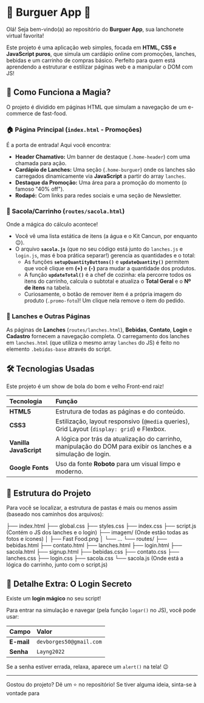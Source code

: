 # 🍔 Burguer App 🍟

Olá! Seja bem-vindo(a) ao repositório do **Burguer App**, sua lanchonete virtual favorita!

Este projeto é uma aplicação web simples, focada em **HTML, CSS e JavaScript puros**, que simula um cardápio online com promoções, lanches, bebidas e um carrinho de compras básico. Perfeito para quem está aprendendo a estruturar e estilizar páginas web e a manipular o DOM com JS!

## 🚀 Como Funciona a Magia?

O projeto é dividido em páginas HTML que simulam a navegação de um e-commerce de fast-food.

### 🏠 Página Principal (`index.html` - Promoções)

É a porta de entrada! Aqui você encontra:

- **Header Chamativo:** Um banner de destaque (`.home-header`) com uma chamada para ação.
- **Cardápio de Lanches:** Uma seção (`.home-burguer`) onde os lanches são carregados dinamicamente via **JavaScript** a partir do array `lanches`.
- **Destaque da Promoção:** Uma área para a promoção do momento (o famoso "40% off").
- **Rodapé:** Com links para redes sociais e uma seção de Newsletter.

### 🛒 Sacola/Carrinho (`routes/sacola.html`)

Onde a mágica do cálculo acontece!

- Você vê uma lista estática de itens (a água e o Kit Cancun, por enquanto 😉).
- O arquivo **`sacola.js`** (que no seu código está junto do `lanches.js` e `login.js`, mas é boa prática separar!) gerencia as quantidades e o total:
  - As funções **`setupQuantityButtons()`** e **`updateQuantity()`** permitem que você clique em **(+)** e **(-)** para mudar a quantidade dos produtos.
  - A função **`updateTotal()`** é a chef de cozinha: ela percorre todos os itens do carrinho, calcula o subtotal e atualiza o **Total Geral** e o **Nº de itens** na tabela.
  - Curiosamente, o botão de remover item é a própria imagem do produto (`.promo-foto`)! Um clique nela remove o item do pedido.

### 🍔 Lanches e Outras Páginas

As páginas de **Lanches** (`routes/lanches.html`), **Bebidas**, **Contato**, **Login** e **Cadastro** fornecem a navegação completa. O carregamento dos lanches em `lanches.html` (que utiliza o mesmo array `lanches` do JS) é feito no elemento `.bebidas-base` através do script.

## 🛠️ Tecnologias Usadas

Este projeto é um show de bola do bom e velho Front-end raiz!

| Tecnologia             | Função                                                                                                          |
| :--------------------- | :-------------------------------------------------------------------------------------------------------------- |
| **HTML5**              | Estrutura de todas as páginas e do conteúdo.                                                                    |
| **CSS3**               | Estilização, layout responsivo (`@media` queries), Grid Layout (`display: grid`) e Flexbox.                     |
| **Vanilla JavaScript** | A lógica por trás da atualização do carrinho, manipulação do DOM para exibir os lanches e a simulação de login. |
| **Google Fonts**       | Uso da fonte **Roboto** para um visual limpo e moderno.                                                         |

## 📂 Estrutura do Projeto

Para você se localizar, a estrutura de pastas é mais ou menos assim (baseado nos caminhos dos arquivos):

├── index.html
├── global.css
├── styles.css
├── index.css
├── script.js (Contém o JS dos lanches e o login)
├── imagem/ (Onde estão todas as fotos e ícones)
│ ├── Fast Food.png
│ └── ...
└── routes/
├── bebidas.html
├── contato.html
├── lanches.html
├── login.html
├── sacola.html
├── signup.html
├── bebidas.css
├── contato.css
├── lanches.css
├── login.css
├── sacola.css
└── sacola.js (Onde está a lógica do carrinho, junto com o script.js)

## 🔑 Detalhe Extra: O Login Secreto

Existe um **login mágico** no seu script!

Para entrar na simulação e navegar (pela função `logar()` no JS), você pode usar:

| Campo      | Valor                   |
| :--------- | :---------------------- |
| **E-mail** | `devborges50@gmail.com` |
| **Senha**  | `Layng2022`             |

Se a senha estiver errada, relaxa, aparece um `alert()` na tela! 😉

---

Gostou do projeto? Dê um ⭐ no repositório! Se tiver alguma ideia, sinta-se à vontade para
